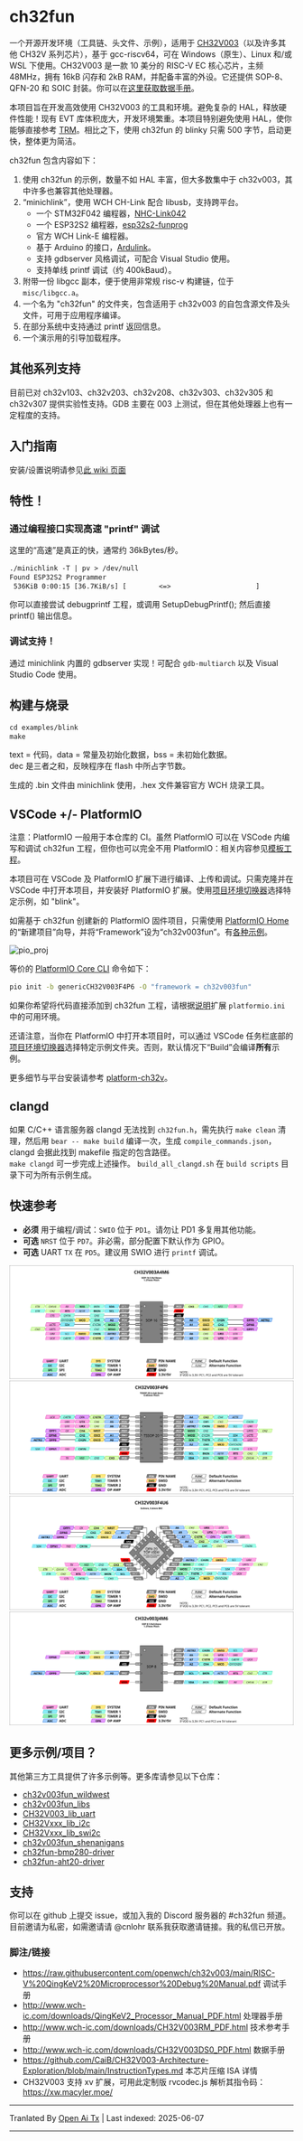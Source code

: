 # ch32fun

一个开源开发环境（工具链、头文件、示例），适用于 [CH32V003](http://www.wch-ic.com/products/CH32V003.html)（以及许多其他 CH32V 系列芯片），基于 gcc-riscv64，可在 Windows（原生）、Linux 和/或 WSL 下使用。CH32V003 是一款 10 美分的 RISC-V EC 核心芯片，主频 48MHz，拥有 16kB 闪存和 2kB RAM，并配备丰富的外设。它还提供 SOP-8、QFN-20 和 SOIC 封装。你可以在[这里获取数据手册](http://www.wch-ic.com/downloads/CH32V003DS0_PDF.html)。

本项目旨在开发高效使用 CH32V003 的工具和环境。避免复杂的 HAL，释放硬件性能！现有 EVT 库体积庞大，开发环境繁重。本项目特别避免使用 HAL，使你能够直接参考 [TRM](http://www.wch-ic.com/downloads/CH32V003RM_PDF.html)。相比之下，使用 ch32fun 的 blinky 只需 500 字节，启动更快，整体更为简洁。

ch32fun 包含内容如下：
1. 使用 ch32fun 的示例，数量不如 HAL 丰富，但大多数集中于 ch32v003，其中许多也兼容其他处理器。
2. “minichlink”，使用 WCH CH-Link 配合 libusb，支持跨平台。
   * 一个 STM32F042 编程器，[NHC-Link042](https://github.com/NgoHungCuong/NHC-Link042)
   * 一个 ESP32S2 编程器，[esp32s2-funprog](https://github.com/cnlohr/esp32s2-cookbook/tree/master/ch32v003programmer)
   * 官方 WCH Link-E 编程器。
   * 基于 Arduino 的接口，[Ardulink](https://gitlab.com/BlueSyncLine/arduino-ch32v003-swio)。
   * 支持 gdbserver 风格调试，可配合 Visual Studio 使用。
   * 支持单线 printf 调试（约 400kBaud）。
3. 附带一份 libgcc 副本，便于使用非常规 risc-v 构建链，位于 `misc/libgcc.a`。
4. 一个名为 "ch32fun" 的文件夹，包含适用于 ch32v003 的自包含源文件及头文件，可用于应用程序编译。
5. 在部分系统中支持通过 printf 返回信息。
6. 一个演示用的引导加载程序。

## 其他系列支持

目前已对 ch32v103、ch32v203、ch32v208、ch32v303、ch32v305 和 ch32v307 提供实验性支持。GDB 主要在 003 上测试，但在其他处理器上也有一定程度的支持。

## 入门指南

安装/设置说明请参见[此 wiki 页面](https://github.com/cnlohr/ch32fun/wiki/Installation)

## 特性！

###  通过编程接口实现高速 "printf" 调试

这里的“高速”是真正的快，通常约 36kBytes/秒。

```
./minichlink -T | pv > /dev/null
Found ESP32S2 Programmer
 536KiB 0:00:15 [36.7KiB/s] [        <=>                     ]
```

你可以直接尝试 debugprintf 工程，或调用 SetupDebugPrintf(); 然后直接 printf() 输出信息。

### 调试支持！

通过 minichlink 内置的 gdbserver 实现！可配合 `gdb-multiarch` 以及 Visual Studio Code 使用。

## 构建与烧录

```
cd examples/blink
make
```

text = 代码，data = 常量及初始化数据，bss = 未初始化数据。  
dec 是三者之和，反映程序在 flash 中所占字节数。

生成的 .bin 文件由 minichlink 使用，.hex 文件兼容官方 WCH 烧录工具。

## VSCode +/- PlatformIO

注意：PlatformIO 一般用于本仓库的 CI。虽然 PlatformIO 可以在 VSCode 内编写和调试 ch32fun 工程，但你也可以完全不用 PlatformIO：相关内容参见[模板工程](https://github.com/cnlohr/ch32fun/tree/master/examples/template/.vscode)。

本项目可在 VSCode 及 PlatformIO 扩展下进行编译、上传和调试。只需克隆并在 VSCode 中打开本项目，并安装好 PlatformIO 扩展。使用[项目环境切换器](https://docs.platformio.org/en/latest/integration/ide/vscode.html#project-tasks)选择特定示例，如 "blink"。

如需基于 ch32fun 创建新的 PlatformIO 固件项目，只需使用 [PlatformIO Home](https://docs.platformio.org/en/latest/home/index.html) 的“新建项目”向导，并将“Framework”设为“ch32v003fun”。有[各种示例](https://github.com/Community-PIO-CH32V/platform-ch32v/tree/develop/examples/blinky-ch32v003fun)。

![pio_proj](.github/pio_project_creation.png)

等价的 [PlatformIO Core CLI](https://docs.platformio.org/en/latest/integration/ide/vscode.html#platformio-core-cli) 命令如下：
```sh
pio init -b genericCH32V003F4P6 -O "framework = ch32v003fun"
```

如果你希望将代码直接添加到 ch32fun 工程，请根据[说明](https://github.com/cnlohr/ch32fun/blob/49640fbccf231191aa83c6a2bbe9d385535b2d1e/platformio.ini#L48-L53)扩展 `platformio.ini` 中的可用环境。

还请注意，当你在 PlatformIO 中打开本项目时，可以通过 VSCode 任务栏底部的[项目环境切换器](https://docs.platformio.org/en/latest/integration/ide/vscode.html#project-tasks)选择特定示例文件夹。否则，默认情况下“Build”会编译**所有**示例。

更多细节与平台安装请参考 [platform-ch32v](https://github.com/Community-PIO-CH32V/platform-ch32v)。

## clangd

如果 C/C++ 语言服务器 clangd 无法找到 `ch32fun.h`，需先执行 `make clean` 清理，然后用 `bear -- make build` 编译一次，生成 `compile_commands.json`，clangd 会据此找到 makefile 指定的包含路径。  
`make clangd` 可一步完成上述操作。
`build_all_clangd.sh` 在 `build scripts` 目录下可为所有示例生成。

## 快速参考
 * **必须** 用于编程/调试：`SWIO` 位于 `PD1`。请勿让 PD1 多复用其他功能。
 * **可选** `NRST` 位于 `PD7`。非必需，部分配置下默认作为 GPIO。
 * **可选** UART `TX` 在 `PD5`。建议用 SWIO 进行 `printf` 调试。

![ch32v003a4m6](https://raw.githubusercontent.com/Tengo10/pinout-overview/main/pinouts/CH32v003/ch32v003a4m6.svg)
![ch32v003f4p6](https://raw.githubusercontent.com/Tengo10/pinout-overview/main/pinouts/CH32v003/ch32v003f4p6.svg)
![ch32v003f4u6](https://raw.githubusercontent.com/Tengo10/pinout-overview/main/pinouts/CH32v003/ch32v003f4u6.svg)
![ch32v003j4m6](https://raw.githubusercontent.com/Tengo10/pinout-overview/main/pinouts/CH32v003/ch32v003j4m6.svg)

## 更多示例/项目？

其他第三方工具提供了许多示例等。更多库请参见以下仓库：
 * [ch32v003fun_wildwest](https://github.com/recallmenot/ch32v003fun_wildwest)
 * [ch32v003fun_libs](https://github.com/hexeguitar/ch32v003fun_libs)
 * [CH32V003_lib_uart](https://github.com/ADBeta/CH32V003_lib_uart)
 * [CH32Vxxx_lib_i2c](https://github.com/ADBeta/CH32Vxxx_lib_i2c)
 * [CH32Vxxx_lib_swi2c](https://github.com/ADBeta/CH32Vxxx_lib_swi2c)
 * [ch32v003fun_shenanigans](https://github.com/DeadBugEngineering/ch32v003fun_shenanigans)
 * [ch32fun-bmp280-driver](https://github.com/pabloestrado/ch32fun-bmp280-driver)
 * [ch32fun-aht20-driver](https://github.com/pabloestrado/ch32fun-aht20-driver)

## 支持

你可以在 github 上提交 issue，或加入我的 Discord 服务器的 #ch32fun 频道。目前邀请为私密，如需邀请请 @cnlohr 联系我获取邀请链接。我的私信已开放。

### 脚注/链接

 * https://raw.githubusercontent.com/openwch/ch32v003/main/RISC-V%20QingKeV2%20Microprocessor%20Debug%20Manual.pdf 调试手册
 * http://www.wch-ic.com/downloads/QingKeV2_Processor_Manual_PDF.html 处理器手册
 * http://www.wch-ic.com/downloads/CH32V003RM_PDF.html 技术参考手册
 * http://www.wch-ic.com/downloads/CH32V003DS0_PDF.html 数据手册
 * https://github.com/CaiB/CH32V003-Architecture-Exploration/blob/main/InstructionTypes.md 本芯片压缩 ISA 详情
 * CH32V003 支持 xv 扩展，可用此定制版 rvcodec.js 解析其指令码：https://xw.macyler.moe/


---


Tranlated By [Open Ai Tx](https://github.com/OpenAiTx/OpenAiTx) | Last indexed: 2025-06-07


---